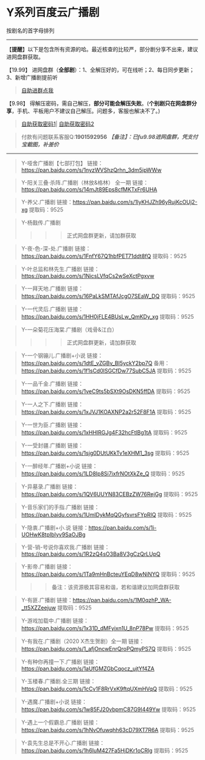 <h1>Y系列百度云广播剧</h1>
按剧名的首字母排列

-----

【**提醒**】以下是包含所有资源的哈。最近核查的比较严，部分剧分享不出来，建议进网盘群获取。


【19.99】 进网盘群（**全部剧**）：1、全解压好的，可在线听；2、每日同步更新；3、新增广播剧提前听
>[自助进群点我](http://pay.tupianmima.com/ma.html)

【9.98】 得解压密码，需自己解压，**部分可能会解压失败**。(**个别剧只在网盘群分享**，手机、平板用户不建议自己解压。问题多，客服也解决不了。)

>[自助获取密码1](http://pay.tupianmima.com/p.php?8tp=t4.14178a37b998.pg1)|
[自助获取密码2](http://pay.tupianmima.com/p.php?8tp=s1.13473a116b998.pg1)

>付款有问题联系客服Q:**1901592956**
***【备注】：已fu9.98进网盘群，凭支付宝截图，补差价***

------

>Y-哑舍广播剧【七部打包】
链接：https://pan.baidu.com/s/1nyzWVShzQrhn_3dm5ipWWw
 
>Y-阳关三叠·杀阵.广播剧（林放&格林） 全一期
链接：https://pan.baidu.com/s/14mJt89Eps8cfMKTxFr6UHA
 
>Y-养父.广播剧
链接：https://pan.baidu.com/s/1lyKHJZh96yRujKcOUj2-xg
提取码：9525 
 
>Y-杨戬传.广播剧
>>>>正式网盘群更新，请加群获取
 
>Y-夜-色-深-处.广播剧
链接：https://pan.baidu.com/s/1FnfY67Q1hbfPET71ddt8fQ
提取码：9525 
 
>Y-叶总监和林先生.广播剧
链接：https://pan.baidu.com/s/1NicsLVfqCs2wSeXctPgxvw
 
>Y-一拜天地.广播剧
链接：https://pan.baidu.com/s/16PaLkSMTAfJcgO7SEaW_DQ
提取码：9525 
 
>Y-一代灵后.广播剧
链接：https://pan.baidu.com/s/1HH0jFLE4BUsLw_QmKDy_xg
提取码：9525
 
>Y-一朵菊花压海棠.广播剧（戏骨&江白）
>>>>正式网盘群更新，请加群获取
 
>Y-一个钢镚儿.广播剧+小说
链接：https://pan.baidu.com/s/1dtE_vZGBv_BI5yckY2bp7Q
备用：https://pan.baidu.com/s/1f1sCd0lSGCfDw77SubC5JA
提取码：9525 
 
>Y-一品千金.广播剧
链接：https://pan.baidu.com/s/1veC9ts5bSXt9OsDKN5ffDA
提取码：9525
 
>Y-一人之下.广播剧
链接：https://pan.baidu.com/s/1xJVJ1KOAXNP2a2r52F8F1A
提取码：9525 
 
>Y-一世为臣.广播剧
链接：https://pan.baidu.com/s/1xHHIRGJg4F32hcFtlBg1tA
提取码：9525 
 
>Y-一受封疆.广播剧
链接：https://pan.baidu.com/s/1sjg0DUtUKkTv1eXHM1_3sg
提取码：9525
 
>Y-一醉经年.广播剧+小说
链接：https://pan.baidu.com/s/1LD8Ip8Si7ixfrNOtXkZe_Q
提取码：9525
 
>Y-异墓录.广播剧
链接：https://pan.baidu.com/s/1QV6UUYN83CEBzZW76RejGg
提取码：9525
 
>Y-音乐家们的手指.广播剧
链接：https://pan.baidu.com/s/1UmIDykMqQGyfsvrsFYpRIQ
提取码：9525
 
>Y-隐衷.广播剧+小.说
链接：https://pan.baidu.com/s/1i-UOHwK8tpIbIyv9SaOJBg
 
>Y-营-销-号说你喜欢我.广播剧
链接：https://pan.baidu.com/s/1R2zQ4sO3Ba8V3gCzQrLUpQ
 
>Y-影帝.广播剧
链接：https://pan.baidu.com/s/1Ta9mHnBcteuYEqD8wNiNYQ
提取码：9525
>>>备注：该资源极其容易和谐，若和谐建议加网盘群获取
 
>Y-有匪.广播剧
链接：https://pan.baidu.com/s/1M0qzhP_WA-_tt5XZZeejuw
提取码：9525 
 
>Y-游戏加载中.广播剧
链接：https://pan.baidu.com/s/1x31D_dMFyixn1U_8nP78Pw
提取码：9525 
 
>Y-有我在.广播剧（2020 X杰生贺剧）全一期
链接：https://pan.baidu.com/s/1_afjOncwEnrQroPQmyPS7Q
提取码：9525
 
>Y-有种你再撞一下.广播剧
链接：https://pan.baidu.com/s/1aUfGMZGbCqocz_ujtYf4ZA
 
>Y-玉楼春.广播剧.全三期
链接：https://pan.baidu.com/s/1cCv1F8RrVxK9ftqUXmHVqQ
提取码：9525
 
>Y-遇魔.广播剧+小说
链接：https://pan.baidu.com/s/1w85FJ20vbpmC87G9I449Yw
提取码：9525
 
>Y-遇上一个假霸总.广播剧
链接：https://pan.baidu.com/s/1hNvOfuwqhh63cD79XT7R6A
提取码：9525
 
>Y-袁先生总是不开心.广播剧
链接：https://pan.baidu.com/s/1h6IuM427Fa5HjDKr1oCRlg
提取码：9525 
 


